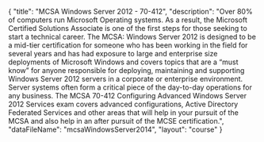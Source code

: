 {
	"title": "MCSA Windows Server 2012 - 70-412",
	"description": "Over 80% of computers run Microsoft Operating systems. As a result, the Microsoft Certified Solutions Associate is one of the first steps for those seeking to start a technical career. The MCSA: Windows Server 2012 is designed to be a mid-tier certification for someone who has been working in the field for several years and has had exposure to large and enterprise size deployments of Microsoft Windows and covers topics that are a “must know” for anyone responsible for deploying, maintaining and supporting Windows Server 2012 servers in a corporate or enterprise environment. Server systems often form a critical piece of the day-to-day operations for any business. The MCSA 70-412 Configuring Advanced Windows Server 2012 Services exam covers advanced configurations, Active Directory Federated Services and other areas that will help in your pursuit of the MCSA and also help in an after pursuit of the MCSE certification.",
	"dataFileName": "mcsaWindowsServer2014",
	"layout": "course"
}